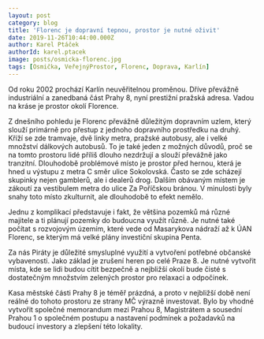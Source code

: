 ```yaml
---
layout: post
category: blog
title: 'Florenc je dopravní tepnou, prostor je nutné oživit'
date: 2019-11-26T10:44:00.000Z
author: Karel Ptáček
authorId: karel.ptacek
image: posts/osmicka-florenc.jpg
tags: [Osmička, VeřejnýProstor, Florenc, Doprava, Karlín]
---
```



Od roku 2002 prochází Karlín neuvěřitelnou proměnou. Dříve převážně industriální a zanedbaná část Prahy 8, nyní prestižní pražská adresa. Vadou na kráse je prostor okolí Florence.

Z dnešního pohledu je Florenc převážně důležitým dopravním uzlem, který slouží primárně pro přestup z jednoho dopravního prostředku na druhý. Kříží se zde tramvaje, dvě linky metra, pražské autobusy, ale i velké množství dálkových autobusů. To je také jeden z možných důvodů, proč se na tomto prostoru lidé příliš dlouho nezdržují a slouží převážně jako tranzitní.
Dlouhodobě problémové místo je prostor před hernou, která je hned u výstupu z metra C směr ulice Sokolovská. Často se zde scházejí skupinky nejen gamblerů, ale i dealerů drog. Dalším obávaným místem je zákoutí za vestibulem metra do ulice Za Poříčskou bránou. V minulosti byly snahy toto místo zkulturnit, ale dlouhodobě to efekt nemělo.

Jednu z komplikací představuje i fakt, že většina pozemků má různé majitele a ti plánují pozemky do budoucna využít různě. Je nutné také počítat s rozvojovým územím, které vede od Masarykova nádraží až k ÚAN Florenc, se kterým má velké plány investiční skupina Penta.

Za nás Piráty je důležité smysluplné využití a vytvoření potřebné občanské vybavenosti. Jako základ je zrušení heren po celé Praze 8. Je nutné vytvořit místa, kde se lidi budou cítit bezpečně a nejbližší okolí bude čisté s dostatečným množstvím zelených prostor pro relaxaci a odpočinek. 

Kasa městské části Prahy 8 je téměř prázdná, a proto v nejbližší době není reálné do tohoto prostoru ze strany MČ výrazně investovat. Bylo by vhodné vytvořit společné memorandum mezi Prahou 8, Magistrátem a sousední Prahou 1 o společném postupu a nastavení podmínek a požadavků na budoucí investory a zlepšení této lokality.
